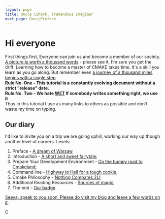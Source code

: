 ```yaml
---
layout: page
title: Uncle CShark, Tremendous Imaginer
next_page: Docs/Preface
---
```


# Hi everyone

First things first,
Everyone can join us and become a member of our society. [A picture is worth a thousand words](Docs/Badge) - please see it, I'm sure you get the drift. Learning how to become a master of CMAKE takes time. It's a skill you learn as you go along. But remember even [a journey of a thousand miles begins with a single step](https://en.wiktionary.org/wiki/a_journey_of_a_thousand_miles_begins_with_a_single_step).  
**Rule No. One - This tutorial is a constantly evolving document without a strict "release" date.**  
**Rule No. Two - We hate [WET](https://en.wikipedia.org/wiki/Don%27t_repeat_yourself) If somebody writes something right, we use it**  
Thus in this tutorial I use as many links to others as possible and don't waste my time on typing.

## Our diary

 I'd like to invite you on a trip we are going uphill, working our way up though another level of corners.
Levels:

1. Preface - [A dream of Warsaw](Docs/Preface)
2. Introduction - [A short and sweet fairytale](Docs/Introduction);
3. Prepare Your Development Environment - [On the bumpy road to Cmakeland](Docs/DevelopmentEnvironment);
4. Command line - [Highway to Hell for a tough cookie](Docs/CommandLine);
5. Cmake Philosophy - [Nothing Compares 2U](Docs/CmakePhilosophy);
6. Additional Reading Resources - [Sources of magic](Docs/AdditionalReadingResources);
7. The end - [Our badge](Docs/Badge).

[Seeya, speak to you soon. Please do visit my blog and leave a few words on it](https://unclecshark.github.io/).  

C